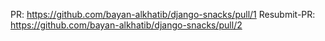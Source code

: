 PR: https://github.com/bayan-alkhatib/django-snacks/pull/1
Resubmit-PR: https://github.com/bayan-alkhatib/django-snacks/pull/2
